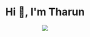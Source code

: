 <h1 align="center">Hi 👋, I'm Tharun</h1>

<div align=center>
    <img src="https://readme-typing-svg.herokuapp.com?
&font=IBM+Plex+Sans&color=abcdef&size=32&center=true&vCenter=true&width=600&height=50&lines=Welcome+to+my+Github+Profile!!;Computer+Science+Student;Data+Science+Enthusiast"/>
    </div>
